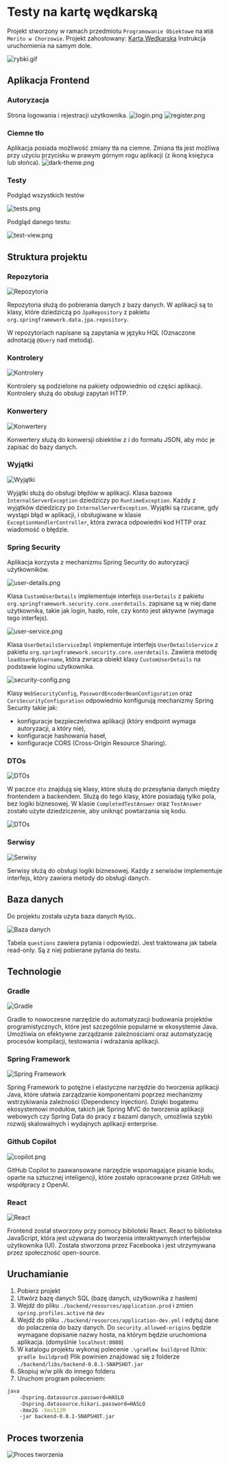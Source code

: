 # Testy na kartę wędkarską

Projekt stworzony w ramach przedmiotu `Programowanie Obiektowe` na `WSB Merito w Chorzowie`.
Projekt zahostowany: [Karta Wedkarska](https://karta-wedkarska.pantruskawka045.me/)
Instrukcja uruchomienia na samym dole.

![rybki.gif](./readme/rybki.gif)

## Aplikacja Frontend
### Autoryzacja

Strona logowania i rejestracji użytkownika.
![login.png](./readme/frontend/login.png)
![register.png](./readme/frontend/register.png)

### Ciemne tło

Aplikacja posiada możliwość zmiany tła na ciemne.
Zmiana tła jest możliwa przy użyciu przycisku w prawym górnym rogu aplikacji (z ikoną księżyca lub słońca).
![dark-theme.png](./readme/frontend/dark-theme.png)

### Testy
Podgląd wszystkich testów

![tests.png](./readme/frontend/tests.png)

Podgląd danego testu:

![test-view.png](./readme/frontend/test-view.png)

## Struktura projektu

### Repozytoria

![Repozytoria](./readme/repositories.png)

Repozytoria służą do pobierania danych z bazy danych.
W aplikacji są to klasy, które dziedziczą po `JpaRepository` z pakietu `org.springframework.data.jpa.repository`.

W repozytoriach napisane są zapytania w języku HQL (Oznaczone adnotacją `@Query` nad metodą).

### Kontrolery 

![Kontrolery](./readme/controllers.png)

Kontrolery są podzielone na pakiety odpowiednio od części aplikacji.
Kontrolery służą do obsługi zapytań HTTP.


### Konwertery

![Konwertery](./readme/converters.png)

Konwertery służą do konwersji obiektów z i do formatu JSON, aby móc je zapisać do bazy danych.

### Wyjątki

![Wyjątki](./readme/exceptions.png)

Wyjątki służą do obsługi błędów w aplikacji.
Klasa bazowa `InternalServerException` dziedziczy po `RuntimeException`.
Każdy z wyjątków dziedziczy po `InternalServerException`.
Wyjątki są rzucane, gdy wystąpi błąd w aplikacji, i obsługiwane w klasie `ExceptionHandlerController`,
która zwraca odpowiedni kod HTTP oraz wiadomość o błędzie.

### Spring Security

Aplikacja korzysta z mechanizmu Spring Security do autoryzacji użytkowników.

![user-details.png](readme/user-details.png)

Klasa `CustomUserDetails` implementuje interfejs `UserDetails` z
pakietu `org.springframework.security.core.userdetails`.
zapisane są w niej dane użytkownika, takie jak login, hasło, role, czy konto jest aktywne (wymaga tego interfejs).

![user-service.png](./readme/user-service.png)

Klasa `UserDetailsServiceImpl` implementuje interfejs `UserDetailsService` z
pakietu `org.springframework.security.core.userdetails`.
Zawiera metodę `loadUserByUsername`, która zwraca obiekt klasy `CustomUserDetails` na podstawie loginu użytkownika.

![security-config.png](./readme/spring-security-config.png)

Klasy `WebSecurityConfig`, `PasswordEncoderBeanConfiguration` oraz `CorsSecurityConfiguration` odpowiednio konfigurują
mechanizmy Spring Security takie jak:

- konfiguracje bezpieczeństwa aplikacji (który endpoint wymaga autoryzacji, a który nie),
- konfiguracje hashowania haseł,
- konfiguracje CORS (Cross-Origin Resource Sharing).

### DTOs

![DTOs](./readme/dtos.png)

W paczce `dto` znajdują się klasy, które służą do przesyłania danych między frontendem a backendem.
Służą do tego klasy, które posiadają tylko pola, bez logiki biznesowej.
W klasie `CompletedTestAnswer` oraz `TestAnswer` zostało użyte dziedziczenie, aby uniknąć powtarzania się kodu.

![DTOs](./readme/inheritance.png)

### Serwisy

![Serwisy](./readme/services.png)

Serwisy służą do obsługi logiki biznesowej.
Każdy z serwisów implementuje interfejs, który zawiera metody do obsługi danych.

## Baza danych

Do projektu została użyta baza danych `MySQL`.

![Baza danych](./readme/database.png)

Tabela `questions` zawiera pytania i odpowiedzi. Jest traktowana jak tabela read-only.
Są z niej pobierane pytania do testu.

## Technologie

### Gradle

![Gradle](./readme/gradle.png)

Gradle to nowoczesne narzędzie do automatyzacji budowania projektów programistycznych, które jest szczególnie popularne
w ekosystemie Java. Umożliwia on efektywne zarządzanie zależnościami oraz automatyzację procesów kompilacji, testowania
i wdrażania aplikacji.

### Spring Framework

![Spring Framework](./readme/spring.png)

Spring Framework to potężne i elastyczne narzędzie do tworzenia aplikacji Java, które ułatwia zarządzanie komponentami
poprzez mechanizmy wstrzykiwania zależności (Dependency Injection). Dzięki bogatemu ekosystemowi modułów, takich jak
Spring MVC do tworzenia aplikacji webowych czy Spring Data do pracy z bazami danych, umożliwia szybki rozwój
skalowalnych i wydajnych aplikacji enterprise.

### Github Copilot

![copilot.png](./readme/copilot.png)

GitHub Copilot to zaawansowane narzędzie wspomagające pisanie kodu, oparte na sztucznej inteligencji, które zostało
opracowane przez GitHub we współpracy z OpenAI.

### React

![React](./readme/react.png)

Frontend został stworzony przy pomocy biblioteki React.
React to biblioteka JavaScript, która jest używana do tworzenia interaktywnych interfejsów użytkownika (UI).
Została stworzona przez Facebooka i jest utrzymywana przez społeczność open-source.

## Uruchamianie
1. Pobierz projekt
2. Utwórz bazę danych SQL (bazę danych, użytkownika z hasłem)
3. Wejdź do pliku `./backend/resources/application.prod` i zmien `spring.profiles.active` na `dev` 
4. Wejdź do pliku `./backend/resources/application-dev.yml` i edytuj dane do polaczenia do bazy danych. Do `security.allowed-origins` będzie wymagane dopisanie nazwy hosta, na którym będzie uruchomiona aplikacja. (domyślnie `localhost:8080`)
5. W katalogu projektu wykonaj polecenie `.\gradlew buildprod` (Unix: `gradle buildprod`) Plik powinien znajdować się z folderze `./backend/libs/backend-0.0.1-SNAPSHOT.jar`
6. Skopiuj w/w plik do innego folderu
7. Uruchom program poleceniem:
```sh
java
    -Dspring.datasource.password=HASLO
    -Dspring.datasource.hikari.password=HASLO
    -Xmx2G -Xms512M
    -jar backend-0.0.1-SNAPSHOT.jar 
```

## Proces tworzenia

![Proces tworzenia](./readme/proces-tworzenia.png)
